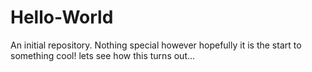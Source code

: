 # Hello-World
An initial repository. Nothing special however hopefully it is the start to something cool!
lets see how this turns out...
